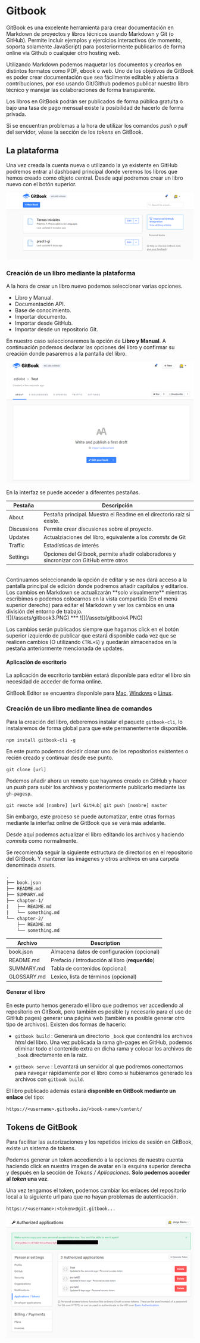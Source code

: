 # Gitbook

GitBook es una excelente herramienta para crear documentación en Markdown de proyectos y libros técnicos usando Markdown y Git (o GitHub). Permite incluir ejemplos y ejercicios interactivos (de momento, soporta solamente JavaScript) para posteriormente publicarlos de forma online via Github o cualquier otro hosting web.

Utilizando Markdown podemos maquetar los documentos y crearlos en distintos formatos como PDF, ebook o web. Uno de los objetivos de GitBook es poder crear documentación que sea fácilmente editable y abierta a contribuciones, por eso usando Git/Github podemos publicar nuestro libro técnico y manejar las colaboraciones de forma transparente.

Los libros en GitBook podrán ser publicados de forma pública gratuita o bajo una tasa de pago mensual existe la posibilidad de hacerlo de forma privada.

Si se encuentran problemas a la hora de utilizar los comandos *push* o *pull* del servidor, véase la sección de los *tokens* en GitBook.

## La plataforma

Una vez creada la cuenta nueva o utilizando la ya existente en GitHub podremos entrar al dashboard principal donde veremos los libros que hemos creado como objeto central. Desde aquí podremos crear un libro nuevo con el botón superior.

![](/assets/gitbook1.PNG)

### Creación de un libro mediante la plataforma

A la hora de crear un libro nuevo podemos seleccionar varias opciones.

- Libro y Manual.
- Documentación API.
- Base de conocimiento.
- Importar documento.
- Importar desde GitHub.
- Importar desde un repositorio Git.

En nuestro caso seleccionaremos la opción de **Libro y Manual**. A continuación podemos declarar las opciones del libro y confirmar su creación donde pasaremos a la pantalla del libro.

![](/assets/gitbook2.PNG)

En la interfaz se puede acceder a diferentes pestañas. 

| Pestaña | Descripción |
|----------|-------------|
|About|  Pestaña principal. Muestra el Readme en el directorio raíz si existe.  |
|Discussions |    Permite crear discusiones sobre el proyecto.   |
|Updates | Actualziaciones del libro, equivalente a los *commits* de Git |
|Traffic| Estadísticas de interés |
|Settings| Opciones del Gitbook, permite añadir colaboradores y sincronizar con GitHub entre otros|
<br>
Continuamos seleccionando la opción de editar y se nos dará acceso a la pantalla principal de edición donde podremos añadir capítulos y editarlos. Los cambios en Markdown se actualizarán **solo visualmente** mientras escribimos o podemos colocarnos en la vista compartida (En el menú superior derecho) para editar el Markdown y ver los cambios en una división del entorno de trabajo.
<br>
![](/assets/gitbook3.PNG)
***
![](/assets/gitbook4.PNG)

Los cambios serán publicados siempre que hagamos click en el botón superior izquierdo de publicar que estará disponible cada vez que se realicen cambios (O utilizando `CTRL+S`) y quedarán almacenados en la pestaña anteriormente mencionada de updates.

#### Aplicación de escritorio

La aplicación de escritorio también estará disponible para editar el libro sin necesidad de acceder de forma online. 

GitBook Editor se encuentra disponible para [Mac](https://www.gitbook.com/editor/osx), [Windows](https://www.gitbook.com/editor/windows) o [Linux](https://www.gitbook.com/editor/linux).

### Creación de un libro mediante línea de comandos

Para la creación del libro, deberemos instalar el paquete `gitbook-cli`, lo instalaremos de forma global para que este permanentemente disponible.

`npm install gitbook-cli -g`

En este punto podemos decidir clonar uno de los repositorios existentes o recién creado y continuar desde ese punto.

`git clone [url]`

Podemos añadir ahora un remoto que hayamos creado en GitHub y hacer un *push* para subir los archivos y posteriormente publicarlo mediante las `gh-pagesp`. 

`git remote add [nombre] [url GitHub]`
`git push [nombre] master`

Sin embargo, este proceso se puede automatizar, entre otras formas mediante la interfaz online de GitBook que se verá más adelante.

Desde aquí podemos actualizar el libro editando los archivos y haciendo *commits* como normalmente. 

Se recomienda seguir la siguiente estructura de directorios en el repositorio del GitBook. Y mantener las imágenes y otros archivos en una carpeta denominada *assets*.

```
.
├── book.json
├── README.md
├── SUMMARY.md
├── chapter-1/
|   ├── README.md
|   └── something.md
└── chapter-2/
    ├── README.md
    └── something.md
```
|Archivo|	Description|
|----|----|
|book.json|	Almacena datos de configuración (opcional)|
|README.md|	Prefacio / Introducción al libro (**requerido**)|
|SUMMARY.md|	Tabla de contenidos (opcional)|
|GLOSSARY.md|	Lexico, lista de términos (opcional)|

#### Generar el libro

En este punto hemos generado el libro que podremos ver accediendo al repositorio en GitBook, pero también es posible (y necesario para el uso de GitHub pages) generar una página web (también es posible generar otro tipo de archivos). Existen dos formas de hacerlo:

- `gitbook build` : Generará un directorio `_book` que contendrá los archivos *html* del libro. Una vez publicada la rama gh-pages en GitHub, podemos eliminar todo el contenido extra en dicha rama y colocar los archivos de `_book` directamente en la raiz.

- `gitbook serve` : Levantará un servidor al que podremos conectarnos para navegar rápidamente por el libro como si hubiéramos generado los archivos con `gitbook build`. 

El libro publicado además estará **disponible en GitBook mediante un enlace** del tipo:

`https://<username>.gitbooks.io/<book-name>/content/`

## Tokens de GitBook

Para facilitar las autorizaciones y los repetidos inicios de sesión en GitBook, existe un sistema de tokens.

Podemos generar un token accediendo a la opciones de nuestra cuenta haciendo click en nuestra imagen de avatar en la esquina superior derecha y después en la sección de *Tokens / Aplicaciones*. **Solo podemos acceder al *token* una vez**.

Una vez tengamos el token, podemos cambiar los enlaces del repositorio local a la siguiente url para que no hayan problemas de autenticación.

`https://<username>:<token>@git.gitbook...`

![](/assets/gitbook5.PNG)
